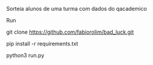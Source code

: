 Sorteia alunos de uma turma com dados do qacademico

Run

git clone https://github.com/fabiorolim/bad_luck.git

pip install -r requirements.txt

python3 run.py
